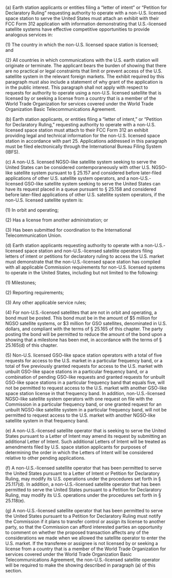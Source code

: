(a) Earth station applicants or entities filing a “letter of intent” or “Petition for Declaratory Ruling” requesting authority to operate with a non-U.S. licensed space station to serve the United States must attach an exhibit with their FCC Form 312 application with information demonstrating that U.S.-licensed satellite systems have effective competitive opportunities to provide analogous services in:

(1) The country in which the non-U.S. licensed space station is licensed; and

(2) All countries in which communications with the U.S. earth station will originate or terminate. The applicant bears the burden of showing that there are no practical or legal constraints that limit or prevent access of the U.S. satellite system in the relevant foreign markets. The exhibit required by this paragraph must also include a statement of why grant of the application is in the public interest. This paragraph shall not apply with respect to requests for authority to operate using a non-U.S. licensed satellite that is licensed by or seeking a license from a country that is a member of the World Trade Organization for services covered under the World Trade Organization Basic Telecommunications Agreement.

(b) Earth station applicants, or entities filing a “letter of intent,” or “Petition for Declaratory Ruling,” requesting authority to operate with a non-U.S. licensed space station must attach to their FCC Form 312 an exhibit providing legal and technical information for the non-U.S. licensed space station in accordance with part 25. Applications addressed in this paragraph must be filed electronically through the International Bureau Filing System (IBFS).

(c) A non-U.S. licensed NGSO-like satellite system seeking to serve the United States can be considered contemporaneously with other U.S. NGSO-like satellite system pursuant to § 25.157 and considered before later-filed applications of other U.S. satellite system operators, and a non-U.S.-licensed GSO-like satellite system seeking to serve the United States can have its request placed in a queue pursuant to § 25.158 and considered before later-filed applications of other U.S. satellite system operators, if the non-U.S. licensed satellite system is:

(1) In orbit and operating;

(2) Has a license from another administration; or

(3) Has been submitted for coordination to the International Telecommunication Union.

(d) Earth station applicants requesting authority to operate with a non-U.S.-licensed space station and non-U.S.-licensed satellite operators filing letters of intent or petitions for declaratory ruling to access the U.S. market must demonstrate that the non-U.S.-licensed space station has complied with all applicable Commission requirements for non-U.S. licensed systems to operate in the United States, including but not limited to the following:

(1) Milestones;

(2) Reporting requirements;

(3) Any other applicable service rules;

(4) For non-U.S.-licensed satellites that are not in orbit and operating, a bond must be posted. This bond must be in the amount of $5 million for NGSO satellite systems, or $3 million for GSO satellites, denominated in U.S. dollars, and compliant with the terms of § 25.165 of this chapter. The party posting the bond will be permitted to reduce the amount of the bond upon a showing that a milestone has been met, in accordance with the terms of § 25.165(d) of this chapter.

(5) Non-U.S. licensed GSO-like space station operators with a total of five requests for access to the U.S. market in a particular frequency band, or a total of five previously granted requests for access to the U.S. market with unbuilt GSO-like space stations in a particular frequency band, or a combination of pending GSO-like requests and granted requests for unbuilt GSO-like space stations in a particular frequency band that equals five, will not be permitted to request access to the U.S. market with another GSO-like space station license in that frequency band. In addition, non-U.S.-licensed NGSO-like satellite system operators with one request on file with the Commission in a particular frequency band, or one granted request for an unbuilt NGSO-like satellite system in a particular frequency band, will not be permitted to request access to the U.S. market with another NGSO-like satellite system in that frequency band.

(e) A non-U.S.-licensed satellite operator that is seeking to serve the United States pursuant to a Letter of Intent may amend its request by submitting an additional Letter of Intent. Such additional Letters of Intent will be treated as amendments filed by U.S. space station applicants for purposes of determining the order in which the Letters of Intent will be considered relative to other pending applications.

(f) A non-U.S.-licensed satellite operator that has been permitted to serve the United States pursuant to a Letter of Intent or Petition for Declaratory Ruling, may modify its U.S. operations under the procedures set forth in § 25.117(d). In addition, a non-U.S.-licensed satellite operator that has been permitted to serve the United States pursuant to a Petition for Declaratory Ruling, may modify its U.S. operations under the procedures set forth in § 25.118(e).

(g) A non-U.S.-licensed satellite operator that has been permitted to serve the United States pursuant to a Petition for Declaratory Ruling must notify the Commission if it plans to transfer control or assign its license to another party, so that the Commission can afford interested parties an opportunity to comment on whether the proposed transaction affects any of the considerations we made when we allowed the satellite operator to enter the U.S. market. If the transferee or assignee is not licensed by or seeking a license from a country that is a member of the World Trade Organization for services covered under the World Trade Organization Basic Telecommunications Agreement, the non-U.S.-licensed satellite operator will be required to make the showing described in paragraph (a) of this section.

